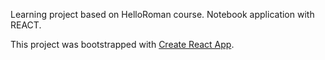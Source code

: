 Learning project based on HelloRoman course. Notebook application with REACT.

This project was bootstrapped with [Create React App](https://github.com/facebook/create-react-app).
